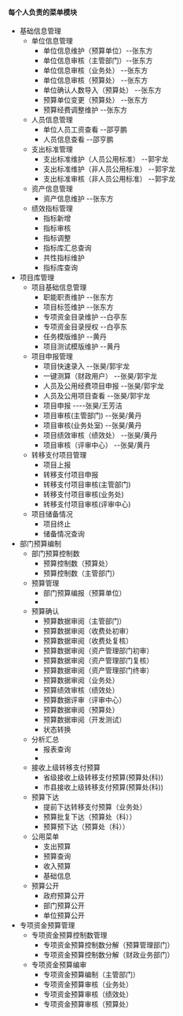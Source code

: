 #### 每个人负责的菜单模块
- 基础信息管理
  + 单位信息管理
     * 单位信息维护（预算单位）--张东方
     * 单位信息审核（主管部门）--张东方
     * 单位信息审核（业务处） --张东方
     * 单位信息审核（预算处） --张东方
     * 单位确认人数导入（预算处） --张东方
     * 预算单位变更（预算处） --张东方
     * 预算经费调整维护 --张东方
  + 人员信息管理
     * 单位人员工资查看  --邵亨鹏
     * 人员信息查看 --邵亨鹏
  + 支出标准管理
     * 支出标准维护（人员公用标准） --郭宇龙
     * 支出标准维护（非人员公用标准） --郭宇龙
     * 支出标准审核（非人员公用标准） --郭宇龙
  + 资产信息管理
     * 资产信息维护 --张东方
  + 绩效指标管理
     * 指标新增
     * 指标审核
     * 指标调整
     * 指标库汇总查询
     * 共性指标维护
     * 指标库查询
- 项目库管理
  + 项目基础信息管理
     * 职能职责维护  --张东方
     * 项目标签维护  --张东方
     * 专项资金目录维护  --白亭东
     * 专项资金目录授权  --白亭东
     * 任务模版维护  --黄丹
     * 项目测试模版维护  --黄丹
  + 项目申报管理
     * 项目快速录入 --张昊/郭宇龙
     * 一键测算（财政用户） --张昊/郭宇龙
     * 人员及公用经费项目申报 --张昊/郭宇龙
     * 人员及公用项目查看  --张昊/郭宇龙
     * 项目申报 ----张昊/王芳洁
     * 项目审核(主管部门) --张昊/黄丹
     * 项目审核(业务处室) --张昊/黄丹
     * 项目绩效审核（绩效处） --张昊/黄丹
     * 项目审核（评审中心） --张昊/黄丹
  + 转移支付项目管理
     * 项目上报
     * 转移支付项目申报
     * 转移支付项目审核(主管部门)
     * 转移支付项目审核(业务处)
     * 转移支付项目审核(评审中心)
  + 项目储备情况
     * 项目终止
     * 储备情况查询
- 部门预算编制
  + 部门预算控制数
     * 预算控制数（预算处）
     * 预算控制数（主管部门）
  + 预算管理
     * 部门预算编报（预算单位）
     * 
  + 预算确认
     * 预算数据审阅（主管部门）
     * 预算数据审阅（收费处初审）
     * 预算数据审阅（收费处复核）
     * 预算数据审阅（资产管理部门初审）
     * 预算数据审阅（资产管理部门复核）
     * 预算数据审阅（资产管理部门终审）
     * 预算数据审阅（业务处）
     * 预算绩效审核（绩效处）
     * 预算数据评审（评审中心）
     * 预算数据审阅（预算处）
     * 预算数据审阅（开发测试）
     * 状态转换
  + 分析汇总
     * 报表查询
     * 
  + 接收上级转移支付预算
     * 省级接收上级转移支付预算(预算处(科))
     * 市县接收上级转移支付预算(预算处(科))
  + 预算下达
     * 提前下达转移支付预算（业务处）
     * 预算批复下达（预算处（科））
     * 预算预下达（预算处（科））
  + 公用菜单
     * 支出预算
     * 预算查询
     * 收入预算
     * 基础信息
  + 预算公开
     * 政府预算公开
     * 部门预算公开
     * 单位预算公开
- 专项资金预算管理
  + 专项资金预算控制数管理
     * 专项资金预算控制数分解（预算管理部门）
     * 专项资金预算控制数分解（财政业务部门）
  + 专项资金预算编审
     * 专项资金预算编制（主管部门）
     * 专项资金预算审核（业务处）
     * 专项资金预算审核（绩效处）
     * 专项资金预算审核（预算处）